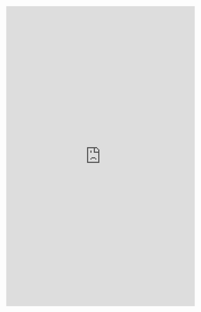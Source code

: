 <iframe class="repl" width="100%" height="800px" frameborder="0" src="https://repl.it/@azablan/sumNums?lite=true"></iframe>
